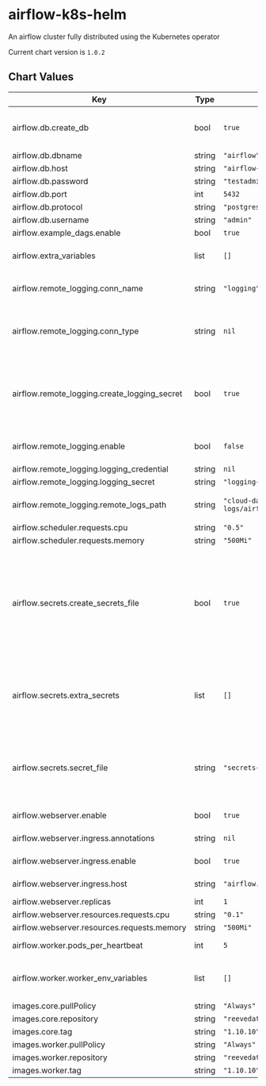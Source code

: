 airflow-k8s-helm
================
An airflow cluster fully distributed using the Kubernetes operator

Current chart version is `1.0.2`





## Chart Values

| Key | Type | Default | Description |
|-----|------|---------|-------------|
| airflow.db.create_db | bool | `true` | Create a postgres backend for your airflow cluster. More suitable for testing than for production. |
| airflow.db.dbname | string | `"airflow"` |  |
| airflow.db.host | string | `"airflow-default-db-svc"` |  |
| airflow.db.password | string | `"testadminpass"` |  |
| airflow.db.port | int | `5432` |  |
| airflow.db.protocol | string | `"postgresql+psycopg2"` |  |
| airflow.db.username | string | `"admin"` |  |
| airflow.example_dags.enable | bool | `true` | Create example dags |
| airflow.extra_variables | list | `[]` | Extra Variables to create in your webserver and scheduler containers. |
| airflow.remote_logging.conn_name | string | `"logging"` | Name you want to give the connection used for remote logging. |
| airflow.remote_logging.conn_type | string | `nil` | The type of connection you want to set up for remote logging. This chart has been tested with s3 (AWS) and gs (GCP) |
| airflow.remote_logging.create_logging_secret | bool | `true` | Create a logging secret file using the secret defined under remote_logging_secret This needs to contain the login:password or similar for |
| airflow.remote_logging.enable | bool | `false` | enable remote logging to an s3/gcs..etc. Recommended as workers are ephemeral. |
| airflow.remote_logging.logging_credential | string | `nil` |  |
| airflow.remote_logging.logging_secret | string | `"logging-secrets"` |  |
| airflow.remote_logging.remote_logs_path | string | `"cloud-data-k8s-staging-logs/airflow/logs"` | the path logs will be written to in your remote storage bucket. |
| airflow.scheduler.requests.cpu | string | `"0.5"` |  |
| airflow.scheduler.requests.memory | string | `"500Mi"` |  |
| airflow.secrets.create_secrets_file | bool | `true` | create a secrets file using the credentials provided in the db section and extra secrets sections. or set to false and provide a secrets file providing DB_HOST and DB_PASSWORD for your airflow backend and any other secrets you wish to provide to your environment. |
| airflow.secrets.extra_secrets | list | `[]` | The name of a secret object in the same namespace. This will contain DB_PASSWORD, DB_HOST, REMOTE_LOGGING_STRING    secret_file: my-secrets    secret_file: |
| airflow.secrets.secret_file | string | `"secrets-default"` | a secrets file providing DB_HOST and DB_PASSWORD for your airflow backend and any other secrets you wish to provide  to your environment. |
| airflow.webserver.enable | bool | `true` | Whether to create webserver UI |
| airflow.webserver.ingress.annotations | string | `nil` | Ingress annotations for your ingress controller. |
| airflow.webserver.ingress.enable | bool | `true` | Whether to create an ingress for your webserver. |
| airflow.webserver.ingress.host | string | `"airflow.example.mydomain.com"` | Host for your ingress controller. |
| airflow.webserver.replicas | int | `1` |  |
| airflow.webserver.resources.requests.cpu | string | `"0.1"` |  |
| airflow.webserver.resources.requests.memory | string | `"500Mi"` |  |
| airflow.worker.pods_per_heartbeat | int | `5` | number of pods to create per scheduler heartbeat |
| airflow.worker.worker_env_variables | list | `[]` | Additional Environment variables that will be created on workers when they initialise |
| images.core.pullPolicy | string | `"Always"` |  |
| images.core.repository | string | `"reevedata/airflow-kubernetes"` |  |
| images.core.tag | string | `"1.10.10"` |  |
| images.worker.pullPolicy | string | `"Always"` |  |
| images.worker.repository | string | `"reevedata/airflow-kubernetes"` |  |
| images.worker.tag | string | `"1.10.10"` |  |
